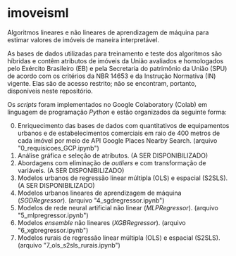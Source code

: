 # imoveisml

Algoritmos lineares e não lineares de aprendizagem de máquina para estimar valores de imóveis de maneira interpretável.

As bases de dados utilizadas para treinamento e teste dos algoritmos são híbridas e contêm atributos de imóveis da União avaliados e homologados pelo Exército Brasileiro (EB) e pela Secretaria do patrimônio da União (SPU) de acordo com os critérios da NBR 14653 e da Instrução Normativa (IN) vigente. Elas são de acesso restrito; não se encontram, portanto, disponíveis neste repositório.

Os _scripts_ foram implementados no Google Colaboratory (Colab) em linguagem de programação _Python_ e estão organizados da seguinte forma:

0. Enriquecimento das bases de dados com quantitativos de equipamentos urbanos e de estabelecimentos comerciais em raio de 400 metros de cada imóvel por meio de API Google Places Nearby Search. (arquivo "0_requisicoes_GCP.ipynb")
1. Análise gráfica e seleção de atributos. (A SER DISPONIBILIZADO)
2. Abordagens com eliminação de _outliers_ e com transformação de variáveis. (A SER DISPONIBILIZADO)
3. Modelos urbanos de regressão linear múltipla (OLS) e espacial (S2SLS). (A SER DISPONIBILIZADO)
4. Modelos urbanos lineares de aprendizagem de máquina (_SGDRegressor_). (arquivo "4_sgdregressor.ipynb")
5. Modelos de rede neural artificial não linear (_MLPRegressor_). (arquivo "5_mlpregressor.ipynb")
6. Modelos _ensemble_ não lineares (_XGBRegressor_). (arquivo "6_xgbregressor.ipynb")
7. Modelos rurais de regressão linear múltipla (OLS) e espacial (S2SLS). (arquivo "7_ols_s2sls_rurais.ipynb")  
